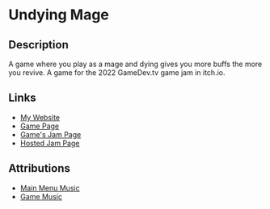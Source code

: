 # Undying Mage

## Description

A game where you play as a mage and dying gives you more buffs the more
you revive. A game for the 2022 GameDev.tv game jam in itch.io.

## Links

- [My Website](https://dragunwf.herokuapp.com)
- [Game Page](https://dragonwf.itch.io/undying-mage)
- [Game's Jam Page](#)
- [Hosted Jam Page](https://itch.io/jam/gamedevtv-jam-2022)

## Attributions

- [Main Menu Music](https://opengameart.org/content/emotional-mood-piece)
- [Game Music](https://opengameart.org/content/a-journey-awaits)

